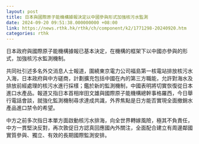 ```yaml
---
layout: post
title: 日本與國際原子能機構據報決定以中國參與形式加強核污水監測
date: 2024-09-20 09:51:38.000000000 +08:00
link: https://news.rthk.hk/rthk/ch/component/k2/1771298-20240920.htm
categories: rthk
---
```


日本政府與國際原子能機構據報已基本決定，在機構的框架下以中國亦參與的形式，加強核污水監測機制。

共同社引述多名外交消息人士報道，圍繞東京電力公司福島第一核電站排放核污水入海，日本政府與中方磋商，計劃擴充包括中國在內的第三方職能，允許對海水及排放前經處理的核污水進行採樣；鑑於新的監測機制，中國表明將切實恢復從日本進口水產品。報道又指日本首相岸田文雄與國際原子能機構總幹事格羅西，今日舉行電話會談，就強化監測機制尋求達成共識，外界焦點是日方能否實現全面撤銷水產品進口禁令的希望。

中方之前多次指日本單方面啟動核污水排海，向全世界轉嫁風險，極其不負責任，中方一貫堅決反對，再次敦促日方認真回應國內外關注，全面配合建立有周邊鄰國實質參與、獨立、有效的長期國際監測安排。
